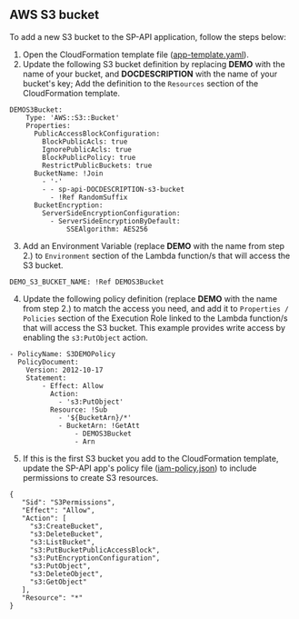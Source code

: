## AWS S3 bucket

To add a new S3 bucket to the SP-API application, follow the steps below:

1. Open the CloudFormation template file ([app-template.yaml](..%2Fapp-template.yaml)).
2. Update the following S3 bucket definition by replacing **DEMO** with the name of your bucket, and **DOCDESCRIPTION**
   with the name of your bucket's key; Add the definition to the `Resources` section of the CloudFormation template.

```
DEMOS3Bucket:
    Type: 'AWS::S3::Bucket'
    Properties:
      PublicAccessBlockConfiguration:
        BlockPublicAcls: true
        IgnorePublicAcls: true
        BlockPublicPolicy: true
        RestrictPublicBuckets: true
      BucketName: !Join
        - '-'
        - - sp-api-DOCDESCRIPTION-s3-bucket
          - !Ref RandomSuffix
      BucketEncryption:
        ServerSideEncryptionConfiguration:
          - ServerSideEncryptionByDefault:
              SSEAlgorithm: AES256
```

3. Add an Environment Variable (replace **DEMO** with the name from step 2.) to `Environment` section of the Lambda
   function/s that will access the S3 bucket.

```
DEMO_S3_BUCKET_NAME: !Ref DEMOS3Bucket
```

4. Update the following policy definition (replace **DEMO** with the name from step 2.) to match the access you need,
   and add it to `Properties / Policies` section of the Execution Role linked to the Lambda function/s that will access
   the S3 bucket. This example provides write access by enabling the `s3:PutObject` action.

```
- PolicyName: S3DEMOPolicy
  PolicyDocument:
    Version: 2012-10-17
    Statement:
        - Effect: Allow
          Action:
            - 's3:PutObject'
          Resource: !Sub
            - '${BucketArn}/*'
            - BucketArn: !GetAtt
                - DEMOS3Bucket
                - Arn
```

5. If this is the first S3 bucket you add to the CloudFormation template, update the SP-API app's policy
   file ([iam-policy.json](..%2Fscripts%2Fiam-policy.json)) to include permissions to create S3 resources.

```
{
   "Sid": "S3Permissions",
   "Effect": "Allow",
   "Action": [
     "s3:CreateBucket",
     "s3:DeleteBucket",
     "s3:ListBucket",
     "s3:PutBucketPublicAccessBlock",
     "s3:PutEncryptionConfiguration",
     "s3:PutObject",
     "s3:DeleteObject",
     "s3:GetObject"
   ],
   "Resource": "*"
}
```